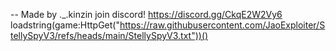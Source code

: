 -- Made by ._.kinzin join discord! https://discord.gg/CkqE2W2Vy6
loadstring(game:HttpGet("https://raw.githubusercontent.com/JaoExploiter/StellySpyV3/refs/heads/main/StellySpyV3.txt"))()
